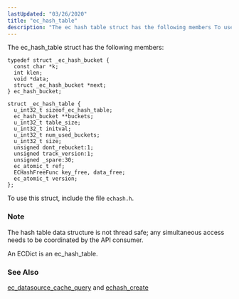 ```yaml
---
lastUpdated: "03/26/2020"
title: "ec_hash_table"
description: "The ec hash table struct has the following members To use this struct include the file echash h The hash table data structure is not thread safe any simultaneous access needs to be coordinated by the API consumer An EC Dict is an ec hash table ec datasource cache query..."
---
```


The ec_hash_table struct has the following members:

```
typedef struct _ec_hash_bucket {
  const char *k;
  int klen;
  void *data;
  struct _ec_hash_bucket *next;
} ec_hash_bucket;

struct _ec_hash_table {
  u_int32_t sizeof_ec_hash_table;
  ec_hash_bucket **buckets;
  u_int32_t table_size;
  u_int32_t initval;
  u_int32_t num_used_buckets;
  u_int32_t size;
  unsigned dont_rebucket:1;
  unsigned track_version:1;
  unsigned _spare:30;
  ec_atomic_t ref;
  ECHashFreeFunc key_free, data_free;
  ec_atomic_t version;
};
```

To use this struct, include the file `echash.h`.

### Note

The hash table data structure is not thread safe; any simultaneous access needs to be coordinated by the API consumer.

An ECDict is an ec_hash_table.

### <a name="idp45751936"></a> See Also

[ec_datasource_cache_query](/momentum/3/3-api/apis-ec-datasource-cache-query) and [echash_create](/momentum/3/3-api/apis-echash-create)